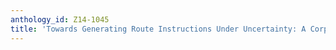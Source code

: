 ```yaml
---
anthology_id: Z14-1045
title: 'Towards Generating Route Instructions Under Uncertainty: A Corpus Study'
---
```


